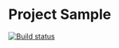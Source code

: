 # Project Sample

[![Build status](https://ci.appveyor.com/api/projects/status/ropbr6s6nqtpdbja/branch/main?svg=true)](https://ci.appveyor.com/project/realzyryan/api/branch/main)
